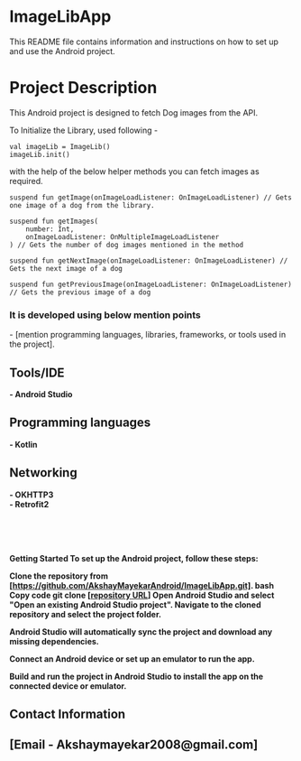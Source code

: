 # ImageLibApp

This README file contains information and instructions on how to set up and use the Android project.

<h1>Project Description</h1>
This Android project is designed to fetch Dog images from the API.

To Initialize the Library, used following -
        
    val imageLib = ImageLib()
    imageLib.init()

with the help of the below helper methods you  can fetch images as required.

    suspend fun getImage(onImageLoadListener: OnImageLoadListener) // Gets one image of a dog from the library.

    suspend fun getImages(
        number: Int,
        onImageLoadListener: OnMultipleImageLoadListener
    ) // Gets the number of dog images mentioned in the method

    suspend fun getNextImage(onImageLoadListener: OnImageLoadListener) // Gets the next image of a dog

    suspend fun getPreviousImage(onImageLoadListener: OnImageLoadListener) // Gets the previous image of a dog


<h3>It is developed using below mention points </h3> - [mention programming languages, libraries, frameworks, or tools used in the project].

<h2>Tools/IDE </h2>
<b>- Android Studio</b>
<H2><b>Programming languages </h2>
<b>- Kotlin</b>

<h2>Networking </h2>

<B> - OKHTTP3 </B><br>
<B> - Retrofit2 </B>



<B>  </B><br>
<B>  </B><br>
<B>  </B><br>

Getting Started
To set up the Android project, follow these steps:

Clone the repository from [https://github.com/AkshayMayekarAndroid/ImageLibApp.git].
bash
Copy code
git clone [[repository URL](https://github.com/AkshayMayekarAndroid/ImageLibApp.git)]
Open Android Studio and select "Open an existing Android Studio project". Navigate to the cloned repository and select the project folder.

Android Studio will automatically sync the project and download any missing dependencies.

Connect an Android device or set up an emulator to run the app.

Build and run the project in Android Studio to install the app on the connected device or emulator.



<h2>Contact Information<h2>
[Email - Akshaymayekar2008@gmail.com]


